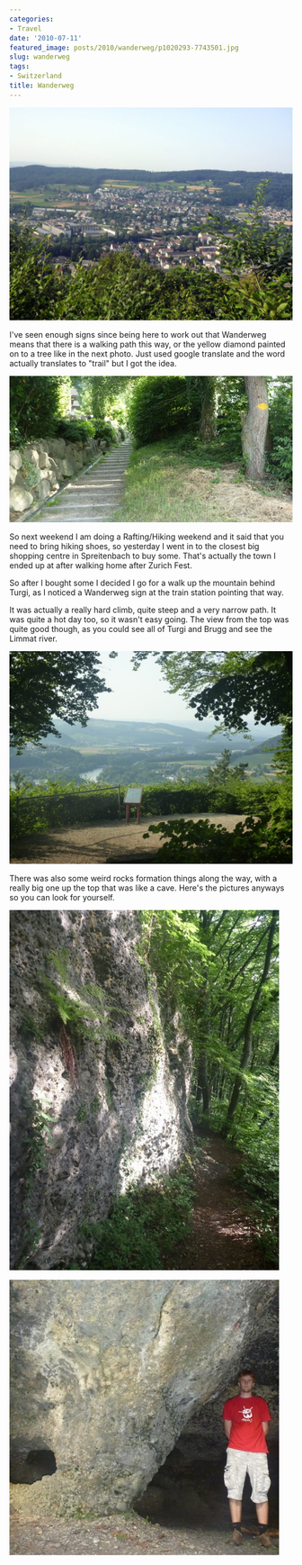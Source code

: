 ```yaml
---
categories:
- Travel
date: '2010-07-11'
featured_image: posts/2010/wanderweg/p1020293-7743501.jpg
slug: wanderweg
tags:
- Switzerland
title: Wanderweg
---
```


![p1020293-774350](p1020293-7743501.jpg)

I've seen enough signs since being here to work out that Wanderweg means that there is a walking path this way, or the yellow diamond painted on to a tree like in the next photo. Just used google translate and the word actually translates to "trail" but I got the idea.

![](diamond.jpg)

So next weekend I am doing a Rafting/Hiking weekend and it said that you need to bring hiking shoes, so yesterday I went in to the closest big shopping centre in Spreitenbach to buy some. That's actually the town I ended up at after walking home after Zurich Fest.

So after I bought some I decided I go for a walk up the mountain behind Turgi, as I noticed a Wanderweg sign at the train station pointing that way.

It was actually a really hard climb, quite steep and a very narrow path. It was quite a hot day too, so it wasn't easy going. The view from the top was quite good though, as you could see all of Turgi and Brugg and see the Limmat river.

![](view.jpg)

There was also some weird rocks formation things along the way, with a really big one up the top that was like a cave. Here's the pictures anyways so you can look for yourself.

![](rocks.jpg)

![](cave.jpg)